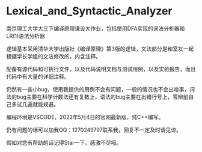 # Lexical_and_Syntactic_Analyzer
南京理工大学大三下编译原理课设大作业，包括使用DFA实现的词法分析器和LR(1)语法分析器


逻辑基本采用清华大学出版社《编译原理》第3版的逻辑，文法部分是和室友一起根据学长学姐的文法修改的，内含注释。


配备有源代码和可执行文件，以及代码说明文档与测试用例，以及实验报告，而且代码中有大量的详细注释。


仍然有一些小bug，使用我提供的用例不会有问题，一般的情况也不会出啥事，词法的bug主要在科学计数法还有复数上，语法的bug主要在出错行号上，答辩前自己多试几遍就能规避。


编程环境是VSCODE，2022年5月4日的官网最新版，纯C++编写。


仍有问题的话可以加我QQ：1270249797联系我，回复不一定及时请见谅。


假如对您有帮助的话记得Star一下，感激不尽哦。
